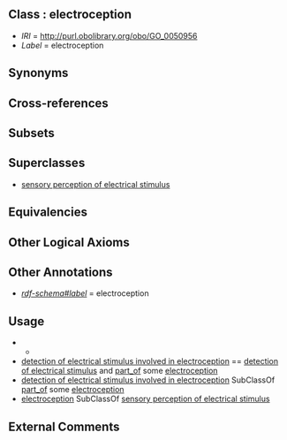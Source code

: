 
## Class : electroception

 * *IRI* = http://purl.obolibrary.org/obo/GO_0050956
 * *Label* = electroception

## Synonyms


## Cross-references


## Subsets


## Superclasses

 * [sensory perception of electrical stimulus](../../GO/52/GO_0050952.md)

## Equivalencies


## Other Logical Axioms


## Other Annotations

 * *[rdf-schema#label](../../el/rdf-schema#label.md)* = electroception

## Usage

 * -
 * [detection of electrical stimulus involved in electroception](../../GO/64/GO_0050964.md) == [detection of electrical stimulus](../../GO/81/GO_0050981.md) and [part_of](../../BFO/50/BFO_0000050.md) some [electroception](../../GO/56/GO_0050956.md)
 * [detection of electrical stimulus involved in electroception](../../GO/64/GO_0050964.md) SubClassOf [part_of](../../BFO/50/BFO_0000050.md) some [electroception](../../GO/56/GO_0050956.md)
 * [electroception](../../GO/56/GO_0050956.md) SubClassOf [sensory perception of electrical stimulus](../../GO/52/GO_0050952.md)

## External Comments

